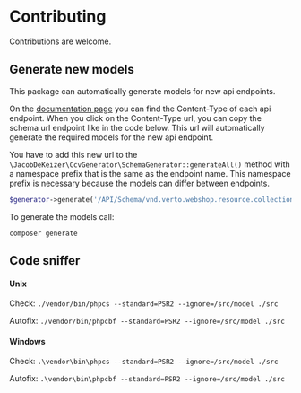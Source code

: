 # Contributing

Contributions are welcome.

## Generate new models

This package can automatically generate models for new api endpoints.

On the [documentation page](https://demo.ccvshop.nl/API/Docs/) you can find the Content-Type of each api endpoint.
When you click on the Content-Type url, you can copy the schema url endpoint like in the code below.
This url will automatically generate the required models for the new api endpoint.

You have to add this new url to the `\JacobDeKeizer\CcvGenerator\SchemaGenerator::generateAll()` method with a namespace prefix that is the same as the endpoint name.
This namespace prefix is necessary because the models can differ between endpoints.
```php
$generator->generate('/API/Schema/vnd.verto.webshop.resource.collection.orders.v1.json', 'Orders');
```

To generate the models call:

`composer generate`

## Code sniffer

#### Unix

Check: `./vendor/bin/phpcs --standard=PSR2 --ignore=/src/model ./src`

Autofix: `./vendor/bin/phpcbf --standard=PSR2 --ignore=/src/model ./src`

#### Windows

Check: `.\vendor\bin\phpcs --standard=PSR2 --ignore=/src/model ./src`

Autofix: `.\vendor\bin\phpcbf --standard=PSR2 --ignore=/src/model ./src`